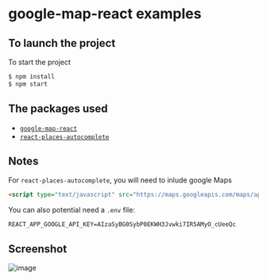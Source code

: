 # google-map-react examples

## To launch the project
To start the project
```sh
$ npm install
$ npm start
```

## The packages used

- [`google-map-react`](https://www.npmjs.com/package/google-map-react)
- [`react-places-autocomplete`](https://github.com/hibiken/react-places-autocomplete)


## Notes

For `react-places-autocomplete`, you will need to inlude google Maps

```html
<script type="text/javascript" src="https://maps.googleapis.com/maps/api/js?key=AIzaSyBG0SybP0EKWH3Jvwki7IR5AMyO_cUeeQc&libraries=places"></script>
```

You can also potential need a `.env` file:
```
REACT_APP_GOOGLE_API_KEY=AIzaSyBG0SybP0EKWH3Jvwki7IR5AMyO_cUeeQc
```

## Screenshot

![image](https://user-images.githubusercontent.com/5306791/45789663-1988d100-bc81-11e8-8825-5f0e5d0053dc.png)
